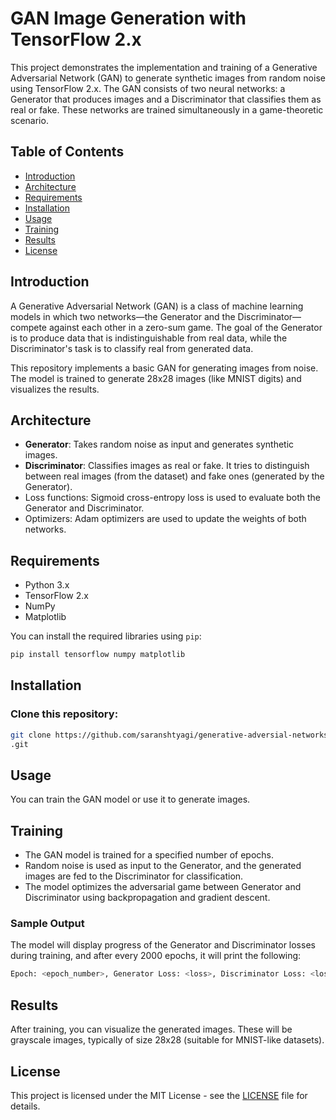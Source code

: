# GAN Image Generation with TensorFlow 2.x

This project demonstrates the implementation and training of a Generative Adversarial Network (GAN) to generate synthetic images from random noise using TensorFlow 2.x. The GAN consists of two neural networks: a Generator that produces images and a Discriminator that classifies them as real or fake. These networks are trained simultaneously in a game-theoretic scenario.

## Table of Contents
- [Introduction](#introduction)
- [Architecture](#architecture)
- [Requirements](#requirements)
- [Installation](#installation)
- [Usage](#usage)
- [Training](#training)
- [Results](#results)
- [License](#license)

## Introduction
A Generative Adversarial Network (GAN) is a class of machine learning models in which two networks—the Generator and the Discriminator—compete against each other in a zero-sum game. The goal of the Generator is to produce data that is indistinguishable from real data, while the Discriminator's task is to classify real from generated data.

This repository implements a basic GAN for generating images from noise. The model is trained to generate 28x28 images (like MNIST digits) and visualizes the results.

## Architecture
- **Generator**: Takes random noise as input and generates synthetic images.
- **Discriminator**: Classifies images as real or fake. It tries to distinguish between real images (from the dataset) and fake ones (generated by the Generator).
- Loss functions: Sigmoid cross-entropy loss is used to evaluate both the Generator and Discriminator.
- Optimizers: Adam optimizers are used to update the weights of both networks.

## Requirements
- Python 3.x
- TensorFlow 2.x
- NumPy
- Matplotlib

You can install the required libraries using `pip`:
```bash
pip install tensorflow numpy matplotlib
```

## Installation

### Clone this repository:
```bash
git clone https://github.com/saranshtyagi/generative-adversial-networks
.git
```

## Usage 
You can train the GAN model or use it to generate images.

## Training 
- The GAN model is trained for a specified number of epochs.
- Random noise is used as input to the Generator, and the generated images are fed to the Discriminator for classification.
- The model optimizes the adversarial game between Generator and Discriminator using backpropagation and gradient descent.

### Sample Output
The model will display progress of the Generator and Discriminator losses during training, and after every 2000 epochs, it will print the following:
```bash
Epoch: <epoch_number>, Generator Loss: <loss>, Discriminator Loss: <loss>
```

## Results
After training, you can visualize the generated images. These will be grayscale images, typically of size 28x28 (suitable for MNIST-like datasets).

## License
This project is licensed under the MIT License - see the [LICENSE](./LICENSE) file for details.
